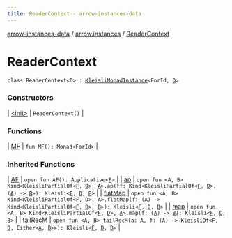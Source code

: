 ```yaml
---
title: ReaderContext - arrow-instances-data
---
```


[arrow-instances-data](../../index.html) / [arrow.instances](../index.html) / [ReaderContext](./index.html)

# ReaderContext

`class ReaderContext<D> : `[`KleisliMonadInstance`](../-kleisli-monad-instance/index.html)`<ForId, `[`D`](index.html#D)`>`

### Constructors

| [&lt;init&gt;](-init-.html) | `ReaderContext()` |

### Functions

| [MF](-m-f.html) | `fun MF(): Monad<ForId>` |

### Inherited Functions

| [AF](../-kleisli-monad-instance/-a-f.html) | `open fun AF(): Applicative<`[`F`](../-kleisli-monad-instance/index.html#F)`>` |
| [ap](../-kleisli-monad-instance/ap.html) | `open fun <A, B> Kind<KleisliPartialOf<`[`F`](../-kleisli-monad-instance/index.html#F)`, `[`D`](../-kleisli-monad-instance/index.html#D)`>, `[`A`](../-kleisli-monad-instance/ap.html#A)`>.ap(ff: Kind<KleisliPartialOf<`[`F`](../-kleisli-monad-instance/index.html#F)`, `[`D`](../-kleisli-monad-instance/index.html#D)`>, (`[`A`](../-kleisli-monad-instance/ap.html#A)`) -> `[`B`](../-kleisli-monad-instance/ap.html#B)`>): Kleisli<`[`F`](../-kleisli-monad-instance/index.html#F)`, `[`D`](../-kleisli-monad-instance/index.html#D)`, `[`B`](../-kleisli-monad-instance/ap.html#B)`>` |
| [flatMap](../-kleisli-monad-instance/flat-map.html) | `open fun <A, B> Kind<KleisliPartialOf<`[`F`](../-kleisli-monad-instance/index.html#F)`, `[`D`](../-kleisli-monad-instance/index.html#D)`>, `[`A`](../-kleisli-monad-instance/flat-map.html#A)`>.flatMap(f: (`[`A`](../-kleisli-monad-instance/flat-map.html#A)`) -> Kind<KleisliPartialOf<`[`F`](../-kleisli-monad-instance/index.html#F)`, `[`D`](../-kleisli-monad-instance/index.html#D)`>, `[`B`](../-kleisli-monad-instance/flat-map.html#B)`>): Kleisli<`[`F`](../-kleisli-monad-instance/index.html#F)`, `[`D`](../-kleisli-monad-instance/index.html#D)`, `[`B`](../-kleisli-monad-instance/flat-map.html#B)`>` |
| [map](../-kleisli-monad-instance/map.html) | `open fun <A, B> Kind<KleisliPartialOf<`[`F`](../-kleisli-monad-instance/index.html#F)`, `[`D`](../-kleisli-monad-instance/index.html#D)`>, `[`A`](../-kleisli-monad-instance/map.html#A)`>.map(f: (`[`A`](../-kleisli-monad-instance/map.html#A)`) -> `[`B`](../-kleisli-monad-instance/map.html#B)`): Kleisli<`[`F`](../-kleisli-monad-instance/index.html#F)`, `[`D`](../-kleisli-monad-instance/index.html#D)`, `[`B`](../-kleisli-monad-instance/map.html#B)`>` |
| [tailRecM](../-kleisli-monad-instance/tail-rec-m.html) | `open fun <A, B> tailRecM(a: `[`A`](../-kleisli-monad-instance/tail-rec-m.html#A)`, f: (`[`A`](../-kleisli-monad-instance/tail-rec-m.html#A)`) -> KleisliOf<`[`F`](../-kleisli-monad-instance/index.html#F)`, `[`D`](../-kleisli-monad-instance/index.html#D)`, Either<`[`A`](../-kleisli-monad-instance/tail-rec-m.html#A)`, `[`B`](../-kleisli-monad-instance/tail-rec-m.html#B)`>>): Kleisli<`[`F`](../-kleisli-monad-instance/index.html#F)`, `[`D`](../-kleisli-monad-instance/index.html#D)`, `[`B`](../-kleisli-monad-instance/tail-rec-m.html#B)`>` |

